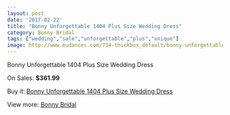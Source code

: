```yaml
---
layout: post
date: '2017-02-22'
title: "Bonny Unforgettable 1404 Plus Size Wedding Dress"
category: Bonny Bridal
tags: ["wedding","sale","unforgettable","plus","unique"]
image: http://www.eudances.com/734-thickbox_default/bonny-unforgettable-1404-plus-size-wedding-dress.jpg
---
```

Bonny Unforgettable 1404 Plus Size Wedding Dress

On Sales: **$361.99**
<a href="https://www.eudances.com/en/bonny-bridal/237-bonny-unforgettable-1404-plus-size-wedding-dress.html"><amp-img layout="responsive" width="600" height="600" src="//www.eudances.com/734-thickbox_default/bonny-unforgettable-1404-plus-size-wedding-dress.jpg" alt="Bonny Unforgettable 1404 Plus Size Wedding Dress 0" /></a>
<a href="https://www.eudances.com/en/bonny-bridal/237-bonny-unforgettable-1404-plus-size-wedding-dress.html"><amp-img layout="responsive" width="600" height="600" src="//www.eudances.com/735-thickbox_default/bonny-unforgettable-1404-plus-size-wedding-dress.jpg" alt="Bonny Unforgettable 1404 Plus Size Wedding Dress 1" /></a>

Buy it: [Bonny Unforgettable 1404 Plus Size Wedding Dress](https://www.eudances.com/en/bonny-bridal/237-bonny-unforgettable-1404-plus-size-wedding-dress.html "Bonny Unforgettable 1404 Plus Size Wedding Dress")

View more: [Bonny Bridal](https://www.eudances.com/en/3-bonny-bridal "Bonny Bridal")